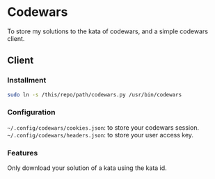 # Codewars

To store my solutions to the kata of codewars, and a simple codewars client.

## Client

### Installment

```bash
sudo ln -s /this/repo/path/codewars.py /usr/bin/codewars
```

### Configuration

`~/.config/codewars/cookies.json`: to store your codewars session.
`~/.config/codewars/headers.json`: to store your user access key.


### Features

Only download your solution of a kata using the kata id.


